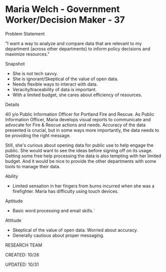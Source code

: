 # Maria Welch - Government Worker/Decision Maker - 37

Problem Statement

&quot;I want a way to analyze and compare data that are relevant to my department (across other departments) to inform policy decisions and maximize resources.&quot;

Snapshot

- She is not tech savvy.
- She is ignorant/Skeptical of the value of open data.
- Needs flexible ways to interact with data.
- Veracity/traceability of data is important.
- With a limited budget, she cares about efficiency of resources.

Details

40 y/o Public Information Officer for Portland Fire and Rescue.  As Public Information Officer, Maria develops visual reports to communicate and advocate for Fire &amp; Rescue actions and needs. Accuracy of the data presented is crucial, but in some ways more importantly, the data needs to be providing the right message.

Still, she&#39;s curious about opening data for public use to help engage the public. She would want to see the ideas before signing off on its usage. Getting some free help processing the data is also tempting with her limited budget. And it would be nice to provide the other departments with some tools to manage their data.

Ability

- Limited sensation in her fingers from burns incurred when she was a firefighter. Maria has difficulty using touch devices.

Aptitude

- Basic word processing and email skills.`

Attitude

- Skeptical of the value of open data. Worried about accuracy.
- Generally cautious about proper messaging.



RESEARCH TEAM

CREATED: 10/26

UPDATED: 10/31
